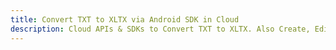 ---title: Convert TXT to XLTX via Android SDK in Clouddescription: Cloud APIs & SDKs to Convert TXT to XLTX. Also Create, Edit & Render Microsoft Word & OpenOffice documents in the Cloud.---